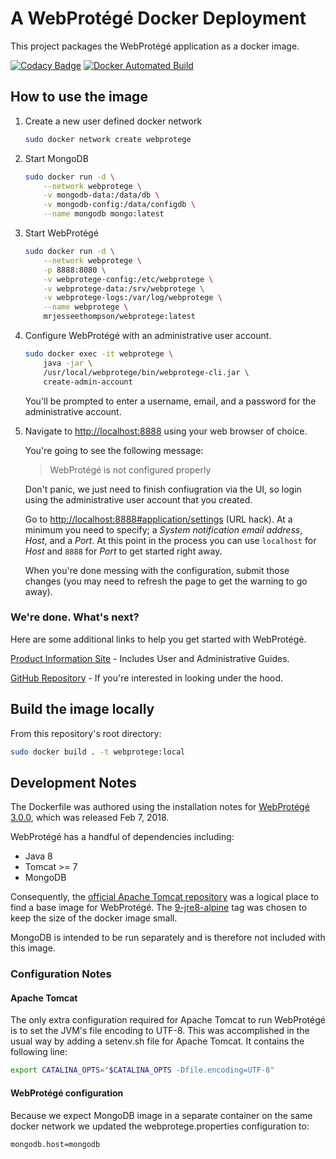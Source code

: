 # A WebProtégé Docker Deployment

This project packages the WebProtégé application as a docker image.

[![Codacy Badge](https://api.codacy.com/project/badge/Grade/d47d62eb1c3b4ff4953408aa0651d650)](https://app.codacy.com/app/mrjesseethompson/webprotege-docker?utm_source=github.com&utm_medium=referral&utm_content=mrjesseethompson/webprotege-docker&utm_campaign=Badge_Grade_Settings)
[![Docker Automated Build](https://img.shields.io/badge/docker-automated%20build-blue.svg)](https://hub.docker.com/r/mrjesseethompson/webprotege/builds/)

## How to use the image

1.  Create a new user defined docker network

    ```bash
    sudo docker network create webprotege
    ```

2.  Start MongoDB

    ```bash
    sudo docker run -d \
        --network webprotege \
        -v mongodb-data:/data/db \
        -v mongodb-config:/data/configdb \
        --name mongodb mongo:latest
    ```

3.  Start WebProtégé

    ```bash
    sudo docker run -d \
        --network webprotege \
        -p 8888:8080 \
        -v webprotege-config:/etc/webprotege \
        -v webprotege-data:/srv/webprotege \
        -v webprotege-logs:/var/log/webprotege \
        --name webprotege \
        mrjesseethompson/webprotege:latest
    ```

4.  Configure WebProtégé with an administrative user account.

    ```bash
    sudo docker exec -it webprotege \
        java -jar \
        /usr/local/webprotege/bin/webprotege-cli.jar \
        create-admin-account
    ```

    You'll be prompted to enter a username, email, and a password for the administrative account.

5.  Navigate to <http://localhost:8888> using your web browser of choice.

    You're going to see the following message:

    > WebProtégé is not configured properly

    Don't panic, we just need to finish confiugration via the UI, so login using the administrative user account that you created.

    Go to <http://localhost:8888#application/settings> (URL hack). At a minimum you need to specify; a *System notification email address*, *Host*, and a *Port*. At this point in the process you can use `localhost` for *Host* and `8888` for *Port* to get started right away.

    When you're done messing with the configuration, submit those changes (you may need to refresh the page to get the warning to go away).

### We're done. What's next?

Here are some additional links to help you get started with WebProtégé.

[Product Information Site](https://protege.stanford.edu/products.php) - Includes User and Administrative Guides.

[GitHub Repository](https://github.com/protegeproject/webprotege) - If you're interested in looking under the hood.

## Build the image locally

From this repository's root directory:
```bash
sudo docker build . -t webprotege:local
```

## Development Notes

The Dockerfile was authored using the installation notes for [WebProtégé 3.0.0](https://github.com/protegeproject/webprotege/wiki/WebProt%C3%A9g%C3%A9-3.0.0-Installation), which was released Feb 7, 2018.  

WebProtégé has a handful of dependencies including:

*   Java 8
*   Tomcat >= 7
*   MongoDB

Consequently, the [official Apache Tomcat repository](https://hub.docker.com/r/library/tomcat/) was a logical place to find a base image for WebProtégé. The [9-jre8-alpine](https://hub.docker.com/r/library/tomcat/tags/) tag was chosen to keep the size of the docker image small.

MongoDB is intended to be run separately and is therefore not included with this image.

### Configuration Notes

#### Apache Tomcat

The only extra configuration required for Apache Tomcat to run WebProtégé is
to set the JVM's file encoding to UTF-8. This was accomplished in the usual way by adding a setenv.sh file for Apache Tomcat. It contains the following line:

```bash
export CATALINA_OPTS="$CATALINA_OPTS -Dfile.encoding=UTF-8"
```

#### WebProtégé configuration

Because we expect MongoDB image in a separate container on the same docker network we updated the webprotege.properties configuration to:

```properties
mongodb.host=mongodb
```  
